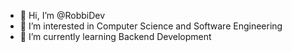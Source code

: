 - 👋 Hi, I’m @RobbiDev
- 👀 I’m interested in Computer Science and Software Engineering
- 🌱 I’m currently learning Backend Development

<!---
RobbiDev/RobbiDev is a ✨ special ✨ repository because its `README.md` (this file) appears on your GitHub profile.
You can click the Preview link to take a look at your changes.
--->
